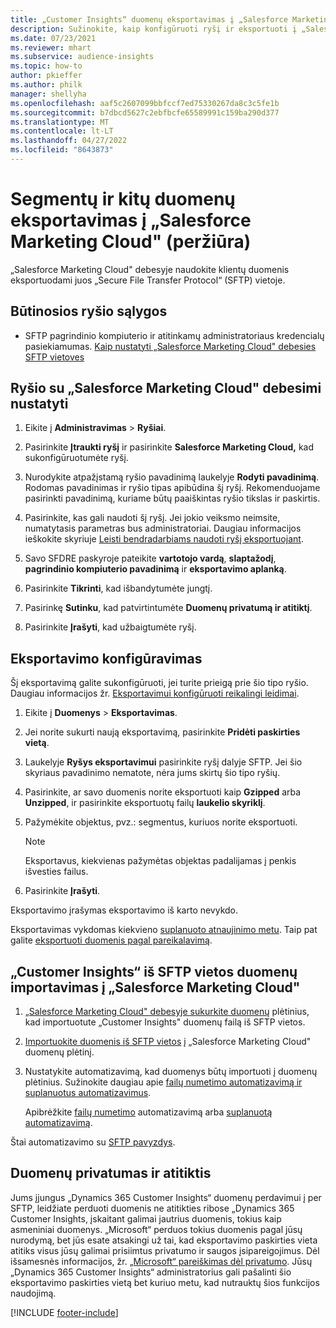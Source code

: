 ```yaml
---
title: „Customer Insights“ duomenų eksportavimas į „Salesforce Marketing Cloud"
description: Sužinokite, kaip konfigūruoti ryšį ir eksportuoti į „Salesforce Marketing Cloud“.
ms.date: 07/23/2021
ms.reviewer: mhart
ms.subservice: audience-insights
ms.topic: how-to
author: pkieffer
ms.author: philk
manager: shellyha
ms.openlocfilehash: aaf5c2607099bbfccf7ed75330267da8c3c5fe1b
ms.sourcegitcommit: b7dbcd5627c2ebfbcfe65589991c159ba290d377
ms.translationtype: MT
ms.contentlocale: lt-LT
ms.lasthandoff: 04/27/2022
ms.locfileid: "8643873"
---
```

# <a name="export-segments-and-other-data-to-salesforce-marketing-cloud-preview"></a>Segmentų ir kitų duomenų eksportavimas į „Salesforce Marketing Cloud" (peržiūra)

„Salesforce Marketing Cloud" debesyje naudokite klientų duomenis eksportuodami juos „Secure File Transfer Protocol“ (SFTP) vietoje.

## <a name="prerequisites-for-connection"></a>Būtinosios ryšio sąlygos

- SFTP pagrindinio kompiuterio ir atitinkamų administratoriaus kredencialų pasiekiamumas. [Kaip nustatyti „Salesforce Marketing Cloud" debesies SFTP vietoves](https://help.salesforce.com/articleView?id=sf.mc_es_configure_enhanced_ftp.htm&type=5) 

## <a name="set-up-the-connection-to-salesforce-marketing-cloud"></a>Ryšio su „Salesforce Marketing Cloud" debesimi nustatyti

1. Eikite į **Administravimas** > **Ryšiai**.

1. Pasirinkite **Įtraukti ryšį** ir pasirinkite **Salesforce Marketing Cloud,** kad sukonfigūruotumėte ryšį.

1. Nurodykite atpažįstamą ryšio pavadinimą laukelyje **Rodyti pavadinimą**. Rodomas pavadinimas ir ryšio tipas apibūdina šį ryšį. Rekomenduojame pasirinkti pavadinimą, kuriame būtų paaiškintas ryšio tikslas ir paskirtis.

1. Pasirinkite, kas gali naudoti šį ryšį. Jei jokio veiksmo neimsite, numatytasis parametras bus administratoriai. Daugiau informacijos ieškokite skyriuje [Leisti bendradarbiams naudoti ryšį eksportuojant](connections.md#allow-contributors-to-use-a-connection-for-exports).

1. Savo SFDRE paskyroje pateikite **vartotojo vardą**, **slaptažodį**, **pagrindinio kompiuterio pavadinimą** ir **eksportavimo aplanką**.

1. Pasirinkite **Tikrinti**, kad išbandytumėte jungtį.

1. Pasirinkę **Sutinku**, kad patvirtintumėte **Duomenų privatumą ir atitiktį**.

1. Pasirinkite **Įrašyti**, kad užbaigtumėte ryšį.

## <a name="configure-an-export"></a>Eksportavimo konfigūravimas

Šį eksportavimą galite sukonfigūruoti, jei turite prieigą prie šio tipo ryšio. Daugiau informacijos žr. [Eksportavimui konfigūruoti reikalingi leidimai](export-destinations.md#set-up-a-new-export).

1. Eikite į **Duomenys** > **Eksportavimas**.

1. Jei norite sukurti naują eksportavimą, pasirinkite **Pridėti paskirties vietą**.

1. Laukelyje **Ryšys eksportavimui** pasirinkite ryšį dalyje SFTP. Jei šio skyriaus pavadinimo nematote, nėra jums skirtų šio tipo ryšių.

1. Pasirinkite, ar savo duomenis norite eksportuoti kaip **Gzipped** arba **Unzipped**, ir pasirinkite eksportuotų failų **laukelio skyriklį**.

1. Pažymėkite objektus, pvz.: segmentus, kuriuos norite eksportuoti.

   > [!NOTE]
   > Eksportavus, kiekvienas pažymėtas objektas padalijamas į penkis išvesties failus. 

1. Pasirinkite **Įrašyti**.

Eksportavimo įrašymas eksportavimo iš karto nevykdo.

Eksportavimas vykdomas kiekvieno [suplanuoto atnaujinimo metu](system.md#schedule-tab). Taip pat galite [eksportuoti duomenis pagal pareikalavimą](export-destinations.md#run-exports-on-demand). 

## <a name="import-customer-insights-data-from-sftp-location-to-salesforce-marketing-cloud"></a>„Customer Insights“ iš SFTP vietos duomenų importavimas į „Salesforce Marketing Cloud"

1. [„Salesforce Marketing Cloud" debesyje sukurkite duomenų](https://help.salesforce.com/articleView?id=sf.mc_es_create_data_extension.htm&type=5) plėtinius, kad importuotute „Customer Insights" duomenų failą iš SFTP vietos.

2. [Importuokite duomenis iš SFTP vietos](https://help.salesforce.com/articleView?id=sf.mc_es_import_data_extension_classic.htm&type=5) į „Salesforce Marketing Cloud" duomenų plėtinį. 

3. Nustatykite automatizavimą, kad duomenys būtų importuoti į duomenų plėtinius. Sužinokite daugiau apie [failų numetimo automatizavimą ir suplanuotus automatizavimus](https://help.salesforce.com/articleView?id=sf.mc_as_triggered_automations.htm&type=5).

   Apibrėžkite [failų numetimo](https://help.salesforce.com/articleView?id=sf.mc_as_define_a_triggered_automation.htm&type=5) automatizavimą arba [suplanuotą automatizavimą](https://help.salesforce.com/articleView?id=sf.mc_as_define_a_scheduled_automation.htm&type=5). 

Štai automatizavimo su [SFTP pavyzdys](https://help.salesforce.com/articleView?id=sf.mc_as_ftp_and_triggered_automation_scenario.htm&type=5).

## <a name="data-privacy-and-compliance"></a>Duomenų privatumas ir atitiktis

Jums įjungus „Dynamics 365 Customer Insights“ duomenų perdavimui į per SFTP, leidžiate perduoti duomenis ne atitikties ribose „Dynamics 365 Customer Insights, įskaitant galimai jautrius duomenis, tokius kaip asmeniniai duomenys. „Microsoft“ perduos tokius duomenis pagal jūsų nurodymą, bet jūs esate atsakingi už tai, kad eksportavimo paskirties vieta atitiks visus jūsų galimai prisiimtus privatumo ir saugos įsipareigojimus. Dėl išsamesnės informacijos, žr. [„Microsoft“ pareiškimas dėl privatumo](https://go.microsoft.com/fwlink/?linkid=396732).
Jūsų „Dynamics 365 Customer Insights“ administratorius gali pašalinti šio eksportavimo paskirties vietą bet kuriuo metu, kad nutrauktų šios funkcijos naudojimą.

[!INCLUDE [footer-include](includes/footer-banner.md)]
